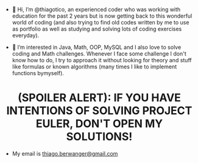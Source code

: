- 👋 Hi, I’m @thiagotico, an experienced coder who was working with education for the past 2 years but is now getting back to this wonderful world of coding (and also trying to find old codes written by me to use as portfolio as well as studying and solving lots of coding exercises everyday).

- 👀 I’m interested in Java, Math, OOP, MySQL and I also love to solve coding and Math challenges. Whenever I face some challenge I don't know how to do, I try to approach it without looking for theory and stuff like formulas or known algorithms (many times I like to implement functions bymyself).

<h1 align="center">(SPOILER ALERT): 
IF YOU HAVE INTENTIONS OF SOLVING PROJECT EULER, DON'T OPEN MY SOLUTIONS!</h1>

- My email is thiago.berwanger@gmail.com
